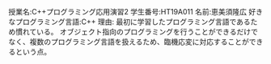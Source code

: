 授業名:C++プログラミング応用演習2
学生番号:HT19A011
名前:恵美須隆広
好きなプログラミング言語:C++
理由:
最初に学習したプログラミング言語であるため慣れている。
オブジェクト指向のプログラミングを行うことができるだけでなく、複数のプログラミング言語を扱えるため、臨機応変に対応することができるという点。